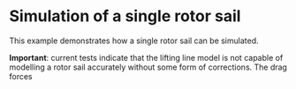# Simulation of a single rotor sail

This example demonstrates how a single rotor sail can be simulated. 

**Important**: current tests indicate that the lifting line model is not capable of modelling a rotor sail accurately without some form of corrections. The drag forces